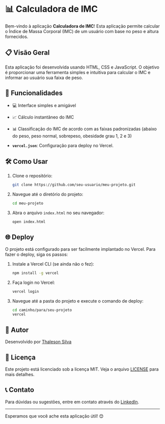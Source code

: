 


# 📊 Calculadora de IMC

Bem-vindo à aplicação **Calculadora de IMC**! Esta aplicação permite calcular o Índice de Massa Corporal (IMC) de um usuário com base no peso e altura fornecidos.

## 📋 Visão Geral

Esta aplicação foi desenvolvida usando HTML, CSS e JavaScript. O objetivo é proporcionar uma ferramenta simples e intuitiva para calcular o IMC e informar ao usuário sua faixa de peso.

## 🚀 Funcionalidades

- 💻 Interface simples e amigável
- 📈 Cálculo instantâneo do IMC
- 📊 Classificação do IMC de acordo com as faixas padronizadas (abaixo do peso, peso normal, sobrepeso, obesidade grau 1, 2 e 3)


- **`vercel.json`**: Configuração para deploy no Vercel.

## 🛠️ Como Usar

1. Clone o repositório:
    ```bash
    git clone https://github.com/seu-usuario/meu-projeto.git
    ```

2. Navegue até o diretório do projeto:
    ```bash
    cd meu-projeto
    ```

3. Abra o arquivo `index.html` no seu navegador:
    ```bash
    open index.html
    ```

## 🌐 Deploy

O projeto está configurado para ser facilmente implantado no Vercel. Para fazer o deploy, siga os passos:

1. Instale a Vercel CLI (se ainda não o fez):
    ```bash
    npm install -g vercel
    ```

2. Faça login no Vercel:
    ```bash
    vercel login
    ```

3. Navegue até a pasta do projeto e execute o comando de deploy:
    ```bash
    cd caminho/para/seu-projeto
    vercel
    ```

## 👤 Autor

Desenvolvido por [Thaleson Silva](https://www.linkedin.com/in/thaleson-silva-9298a0296/)

## 📝 Licença

Este projeto está licenciado sob a licença MIT. Veja o arquivo [LICENSE](LICENSE) para mais detalhes.

## 📞 Contato

Para dúvidas ou sugestões, entre em contato através do [LinkedIn](https://www.linkedin.com/in/thaleson-silva-9298a0296/).

---

Esperamos que você ache esta aplicação útil! 😊


